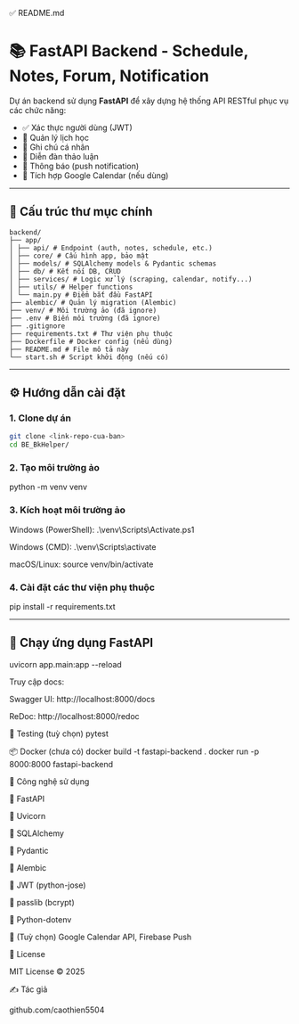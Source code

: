 ✅ README.md
# 📚 FastAPI Backend - Schedule, Notes, Forum, Notification

Dự án backend sử dụng **FastAPI** để xây dựng hệ thống API RESTful phục vụ các chức năng:
- ✅ Xác thực người dùng (JWT)
- 📅 Quản lý lịch học
- 📝 Ghi chú cá nhân
- 💬 Diễn đàn thảo luận
- 🔔 Thông báo (push notification)
- 🔄 Tích hợp Google Calendar (nếu dùng)

---

## 📁 Cấu trúc thư mục chính


```
backend/
├── app/
│ ├── api/ # Endpoint (auth, notes, schedule, etc.)
│ ├── core/ # Cấu hình app, bảo mật
│ ├── models/ # SQLAlchemy models & Pydantic schemas
│ ├── db/ # Kết nối DB, CRUD
│ ├── services/ # Logic xử lý (scraping, calendar, notify...)
│ ├── utils/ # Helper functions
│ └── main.py # Điểm bắt đầu FastAPI
├── alembic/ # Quản lý migration (Alembic)
├── venv/ # Môi trường ảo (đã ignore)
├── .env # Biến môi trường (đã ignore)
├── .gitignore
├── requirements.txt # Thư viện phụ thuộc
├── Dockerfile # Docker config (nếu dùng)
├── README.md # File mô tả này
└── start.sh # Script khởi động (nếu có)
```

---

## ⚙️ Hướng dẫn cài đặt

### 1. Clone dự án

```bash
git clone <link-repo-cua-ban>
cd BE_BkHelper/
```

### 2. Tạo môi trường ảo
python -m venv venv


### 3. Kích hoạt môi trường ảo
Windows (PowerShell):
.\venv\Scripts\Activate.ps1

Windows (CMD):
.\venv\Scripts\activate

macOS/Linux:
source venv/bin/activate


### 4. Cài đặt các thư viện phụ thuộc
pip install -r requirements.txt

---

## 🚀 Chạy ứng dụng FastAPI
uvicorn app.main:app --reload


Truy cập docs:

Swagger UI: http://localhost:8000/docs

ReDoc: http://localhost:8000/redoc


🧪 Testing (tuỳ chọn)
pytest

📦 Docker (chưa có)
docker build -t fastapi-backend .
docker run -p 8000:8000 fastapi-backend

🧰 Công nghệ sử dụng

🔹 FastAPI

🔹 Uvicorn

🔹 SQLAlchemy

🔹 Pydantic

🔹 Alembic

🔹 JWT (python-jose)

🔹 passlib (bcrypt)

🔹 Python-dotenv

🔹 (Tuỳ chọn) Google Calendar API, Firebase Push

📝 License

MIT License © 2025

✍️ Tác giả

github.com/caothien5504
